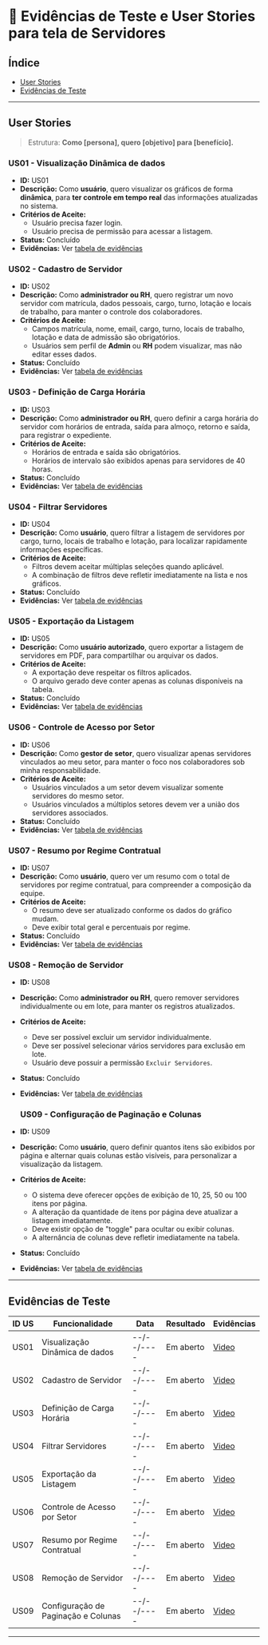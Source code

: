 
# 📌 Evidências de Teste e User Stories para tela de Servidores

## Índice
- [User Stories](#user-stories)
- [Evidências de Teste](#evidências-de-teste)

---

## User Stories

> Estrutura: **Como [persona], quero [objetivo] para [benefício].**


### US01 - Visualização Dinâmica de dados
- **ID:** US01
- **Descrição:** Como **usuário**, quero visualizar os gráficos de forma **dinâmica**, para **ter controle em tempo real** das informações atualizadas no sistema.
- **Critérios de Aceite:**
  - Usuário precisa fazer login.
  - Usuário precisa de permissão para acessar a listagem.
- **Status:** Concluído
- **Evidências:** Ver [tabela de evidências](#evidências-de-teste)

### US02 - Cadastro de Servidor
- **ID:** US02  
- **Descrição:** Como **administrador ou RH**, quero registrar um novo servidor com matrícula, dados pessoais, cargo, turno, lotação e locais de trabalho, para manter o controle dos colaboradores.  
- **Critérios de Aceite:**  
  - Campos matrícula, nome, email, cargo, turno, locais de trabalho, lotação e data de admissão são obrigatórios.  
  - Usuários sem perfil de **Admin** ou **RH** podem visualizar, mas não editar esses dados.  
- **Status:** Concluído  
- **Evidências:** Ver [tabela de evidências](#evidências-de-teste)

### US03 - Definição de Carga Horária
- **ID:** US03  
- **Descrição:** Como **administrador ou RH**, quero definir a carga horária do servidor com horários de entrada, saída para almoço, retorno e saída, para registrar o expediente.  
- **Critérios de Aceite:**  
  - Horários de entrada e saída são obrigatórios.  
  - Horários de intervalo são exibidos apenas para servidores de 40 horas.  
- **Status:** Concluído  
- **Evidências:** Ver [tabela de evidências](#evidências-de-teste)

### US04 - Filtrar Servidores
- **ID:** US04  
- **Descrição:** Como **usuário**, quero filtrar a listagem de servidores por cargo, turno, locais de trabalho e lotação, para localizar rapidamente informações específicas.  
- **Critérios de Aceite:**  
  - Filtros devem aceitar múltiplas seleções quando aplicável.  
  - A combinação de filtros deve refletir imediatamente na lista e nos gráficos.  
- **Status:** Concluído  
- **Evidências:** Ver [tabela de evidências](#evidências-de-teste)

### US05 - Exportação da Listagem
- **ID:** US05  
- **Descrição:** Como **usuário autorizado**, quero exportar a listagem de servidores em PDF, para compartilhar ou arquivar os dados.  
- **Critérios de Aceite:**  
  - A exportação deve respeitar os filtros aplicados.  
  - O arquivo gerado deve conter apenas as colunas disponíveis na tabela.  
- **Status:** Concluído  
- **Evidências:** Ver [tabela de evidências](#evidências-de-teste)

### US06 - Controle de Acesso por Setor
- **ID:** US06  
- **Descrição:** Como **gestor de setor**, quero visualizar apenas servidores vinculados ao meu setor, para manter o foco nos colaboradores sob minha responsabilidade.  
- **Critérios de Aceite:**  
  - Usuários vinculados a um setor devem visualizar somente servidores do mesmo setor.  
  - Usuários vinculados a múltiplos setores devem ver a união dos servidores associados.  
- **Status:** Concluído  
- **Evidências:** Ver [tabela de evidências](#evidências-de-teste)

### US07 - Resumo por Regime Contratual
- **ID:** US07  
- **Descrição:** Como **usuário**, quero ver um resumo com o total de servidores por regime contratual, para compreender a composição da equipe.  
- **Critérios de Aceite:**  
  - O resumo deve ser atualizado conforme os dados do gráfico mudam.  
  - Deve exibir total geral e percentuais por regime.  
- **Status:** Concluído  
- **Evidências:** Ver [tabela de evidências](#evidências-de-teste)


### US08 - Remoção de Servidor
- **ID:** US08
- **Descrição:** Como **administrador ou RH**, quero remover servidores individualmente ou em lote, para manter os registros atualizados.
- **Critérios de Aceite:**
  - Deve ser possível excluir um servidor individualmente.
  - Deve ser possível selecionar vários servidores para exclusão em lote.
  - Usuário deve possuir a permissão `Excluir Servidores`.
- **Status:** Concluído
- **Evidências:** Ver [tabela de evidências](#evidências-de-teste)

  ### US09 - Configuração de Paginação e Colunas
- **ID:** US09
- **Descrição:** Como **usuário**, quero definir quantos itens são exibidos por página e alternar quais colunas estão visíveis, para personalizar a visualização da listagem.
- **Critérios de Aceite:**
  - O sistema deve oferecer opções de exibição de 10, 25, 50 ou 100 itens por página.
  - A alteração da quantidade de itens por página deve atualizar a listagem imediatamente.
  - Deve existir opção de "toggle" para ocultar ou exibir colunas.
  - A alternância de colunas deve refletir imediatamente na tabela.
- **Status:** Concluído
- **Evidências:** Ver [tabela de evidências](#evidências-de-teste)

---

## Evidências de Teste

| ID US | Funcionalidade                      | Data       | Resultado  | Evidências |
|-------|-------------------------------------|------------|------------|------------|
| US01  | Visualização Dinâmica de dados      | --/--/---- | Em aberto  | [Video]() |
| US02  | Cadastro de Servidor                | --/--/---- | Em aberto  | [Video]() |
| US03  | Definição de Carga Horária          | --/--/---- | Em aberto  | [Video]() |
| US04  | Filtrar Servidores                  | --/--/---- | Em aberto  | [Video]() |
| US05  | Exportação da Listagem              | --/--/---- | Em aberto  | [Video]() |
| US06  | Controle de Acesso por Setor        | --/--/---- | Em aberto  | [Video]() |
| US07  | Resumo por Regime Contratual        | --/--/---- | Em aberto  | [Video]() |
| US08  | Remoção de Servidor                 | --/--/---- | Em aberto  | [Video]() |
| US09  | Configuração de Paginação e Colunas | --/--/---- | Em aberto  | [Video]() |

---
